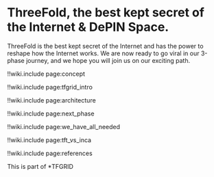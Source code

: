 # ThreeFold, the best kept secret of the Internet & DePIN Space.

ThreeFold is the best kept secret of the Internet and has the power to reshape how the Internet works. 
We are now ready to go viral in our 3-phase journey, and we hope you will join us on our exciting path.

!!wiki.include page:concept

!!wiki.include page:tfgrid_intro

!!wiki.include page:architecture

!!wiki.include page:next_phase

!!wiki.include page:we_have_all_needed

!!wiki.include page:tft_vs_inca

!!wiki.include page:references


This is part of *TFGRID 

